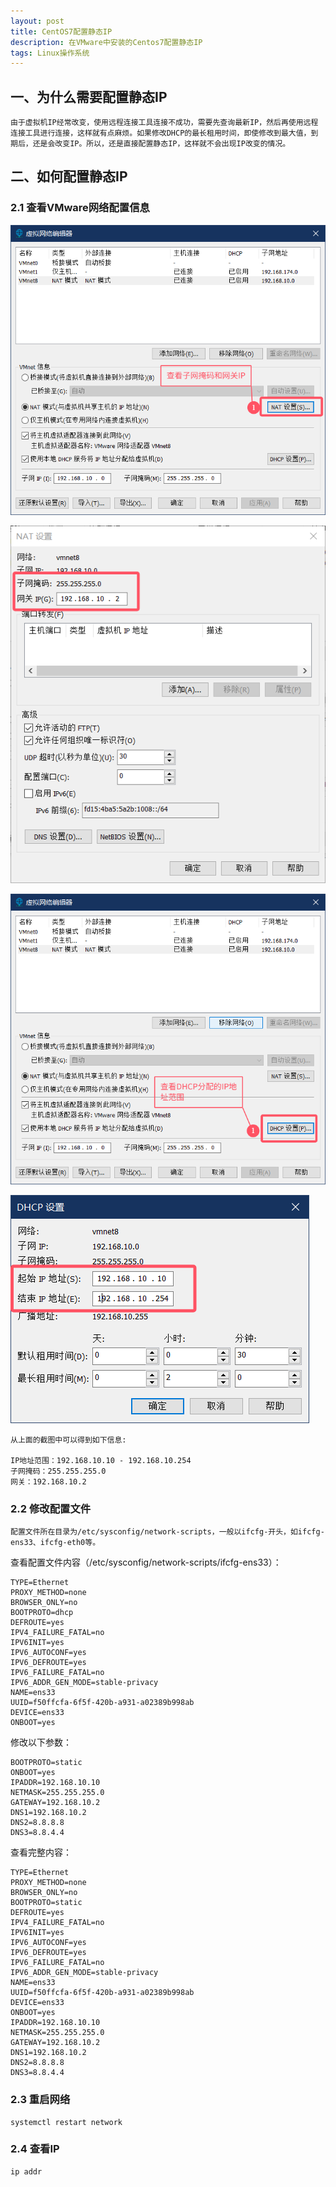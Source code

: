 ```yaml
---
layout: post
title: CentOS7配置静态IP
description: 在VMware中安装的Centos7配置静态IP
tags: Linux操作系统
---
```


## 一、为什么需要配置静态IP

```shell
由于虚拟机IP经常改变，使用远程连接工具连接不成功，需要先查询最新IP，然后再使用远程连接工具进行连接，这样就有点麻烦。如果修改DHCP的最长租用时间，即使修改到最大值，到期后，还是会改变IP。所以，还是直接配置静态IP，这样就不会出现IP改变的情况。
```

## 二、如何配置静态IP

### 2.1 查看VMware网络配置信息

![image-20251012211633090](../images/posts/2025-10-12-CenOS7配置静态IP/image-20251012211633090.png)

![image-20251012211659669](../images/posts/2025-10-12-CenOS7配置静态IP/image-20251012211659669.png)

![image-20251012211802697](../images/posts/2025-10-12-CenOS7配置静态IP/image-20251012211802697.png)

![image-20251012211831825](../images/posts/2025-10-12-CenOS7配置静态IP/image-20251012211831825.png)

```
从上面的截图中可以得到如下信息:

IP地址范围：192.168.10.10 - 192.168.10.254
子网掩码：255.255.255.0
网关：192.168.10.2
```

### 2.2 修改配置文件

```
配置文件所在目录为/etc/sysconfig/network-scripts，一般以ifcfg-开头，如ifcfg-ens33、ifcfg-eth0等。
```

查看配置文件内容（/etc/sysconfig/network-scripts/ifcfg-ens33）：

```
TYPE=Ethernet
PROXY_METHOD=none
BROWSER_ONLY=no
BOOTPROTO=dhcp
DEFROUTE=yes
IPV4_FAILURE_FATAL=no
IPV6INIT=yes
IPV6_AUTOCONF=yes
IPV6_DEFROUTE=yes
IPV6_FAILURE_FATAL=no
IPV6_ADDR_GEN_MODE=stable-privacy
NAME=ens33
UUID=f50ffcfa-6f5f-420b-a931-a02389b998ab
DEVICE=ens33
ONBOOT=yes
```

修改以下参数：

```
BOOTPROTO=static
ONBOOT=yes
IPADDR=192.168.10.10
NETMASK=255.255.255.0
GATEWAY=192.168.10.2
DNS1=192.168.10.2
DNS2=8.8.8.8
DNS3=8.8.4.4
```

查看完整内容：

```
TYPE=Ethernet
PROXY_METHOD=none
BROWSER_ONLY=no
BOOTPROTO=static
DEFROUTE=yes
IPV4_FAILURE_FATAL=no
IPV6INIT=yes
IPV6_AUTOCONF=yes
IPV6_DEFROUTE=yes
IPV6_FAILURE_FATAL=no
IPV6_ADDR_GEN_MODE=stable-privacy
NAME=ens33
UUID=f50ffcfa-6f5f-420b-a931-a02389b998ab
DEVICE=ens33
ONBOOT=yes
IPADDR=192.168.10.10
NETMASK=255.255.255.0
GATEWAY=192.168.10.2
DNS1=192.168.10.2
DNS2=8.8.8.8
DNS3=8.8.4.4
```

### 2.3 重启网络

```shell
systemctl restart network
```

### 2.4 查看IP

```shell
ip addr
```

